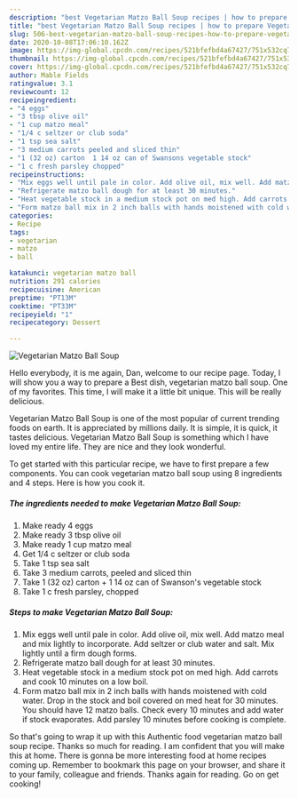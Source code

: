 ```yaml
---
description: "best Vegetarian Matzo Ball Soup recipes | how to prepare Vegetarian Matzo Ball Soup"
title: "best Vegetarian Matzo Ball Soup recipes | how to prepare Vegetarian Matzo Ball Soup"
slug: 506-best-vegetarian-matzo-ball-soup-recipes-how-to-prepare-vegetarian-matzo-ball-soup
date: 2020-10-08T17:06:10.162Z
image: https://img-global.cpcdn.com/recipes/521bfefbd4a67427/751x532cq70/vegetarian-matzo-ball-soup-recipe-main-photo.jpg
thumbnail: https://img-global.cpcdn.com/recipes/521bfefbd4a67427/751x532cq70/vegetarian-matzo-ball-soup-recipe-main-photo.jpg
cover: https://img-global.cpcdn.com/recipes/521bfefbd4a67427/751x532cq70/vegetarian-matzo-ball-soup-recipe-main-photo.jpg
author: Mable Fields
ratingvalue: 3.1
reviewcount: 12
recipeingredient:
- "4 eggs"
- "3 tbsp olive oil"
- "1 cup matzo meal"
- "1/4 c seltzer or club soda"
- "1 tsp sea salt"
- "3 medium carrots peeled and sliced thin"
- "1 (32 oz) carton  1 14 oz can of Swansons vegetable stock"
- "1 c fresh parsley chopped"
recipeinstructions:
- "Mix eggs well until pale in color. Add olive oil, mix well. Add matzo meal and mix lightly to incorporate. Add seltzer or club water and salt. Mix lightly until a firm dough forms."
- "Refrigerate matzo ball dough for at least 30 minutes."
- "Heat vegetable stock in a medium stock pot on med high. Add carrots and cook 10 minutes on a low boil."
- "Form matzo ball mix in 2 inch balls with hands moistened with cold water. Drop in the stock and boil covered on med heat for 30 minutes. You should have 12 matzo balls. Check every 10 minutes and add water if stock evaporates. Add parsley 10 minutes before cooking is complete."
categories:
- Recipe
tags:
- vegetarian
- matzo
- ball

katakunci: vegetarian matzo ball 
nutrition: 291 calories
recipecuisine: American
preptime: "PT13M"
cooktime: "PT33M"
recipeyield: "1"
recipecategory: Dessert

---
```



![Vegetarian Matzo Ball Soup](https://img-global.cpcdn.com/recipes/521bfefbd4a67427/751x532cq70/vegetarian-matzo-ball-soup-recipe-main-photo.jpg)

Hello everybody, it is me again, Dan, welcome to our recipe page. Today, I will show you a way to prepare a Best dish, vegetarian matzo ball soup. One of my favorites. This time, I will make it a little bit unique. This will be really delicious.



Vegetarian Matzo Ball Soup is one of the most popular of current trending foods on earth. It is appreciated by millions daily. It is simple, it is quick, it tastes delicious. Vegetarian Matzo Ball Soup is something which I have loved my entire life. They are nice and they look wonderful.


To get started with this particular recipe, we have to first prepare a few components. You can cook vegetarian matzo ball soup using 8 ingredients and 4 steps. Here is how you cook it.

<!--inarticleads1-->

##### The ingredients needed to make Vegetarian Matzo Ball Soup:

1. Make ready 4 eggs
1. Make ready 3 tbsp olive oil
1. Make ready 1 cup matzo meal
1. Get 1/4 c seltzer or club soda
1. Take 1 tsp sea salt
1. Take 3 medium carrots, peeled and sliced thin
1. Take 1 (32 oz) carton + 1 14 oz can of Swanson&#39;s vegetable stock
1. Take 1 c fresh parsley, chopped




<!--inarticleads2-->

##### Steps to make Vegetarian Matzo Ball Soup:

1. Mix eggs well until pale in color. Add olive oil, mix well. Add matzo meal and mix lightly to incorporate. Add seltzer or club water and salt. Mix lightly until a firm dough forms.
1. Refrigerate matzo ball dough for at least 30 minutes.
1. Heat vegetable stock in a medium stock pot on med high. Add carrots and cook 10 minutes on a low boil.
1. Form matzo ball mix in 2 inch balls with hands moistened with cold water. Drop in the stock and boil covered on med heat for 30 minutes. You should have 12 matzo balls. Check every 10 minutes and add water if stock evaporates. Add parsley 10 minutes before cooking is complete.




So that's going to wrap it up with this Authentic food vegetarian matzo ball soup recipe. Thanks so much for reading. I am confident that you will make this at home. There is gonna be more interesting food at home recipes coming up. Remember to bookmark this page on your browser, and share it to your family, colleague and friends. Thanks again for reading. Go on get cooking!
